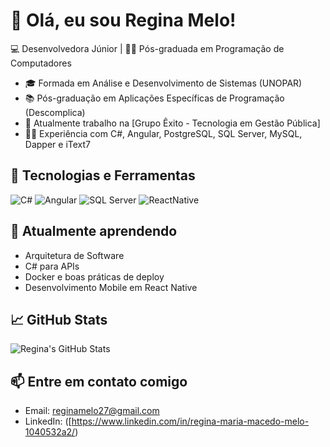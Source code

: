# 👋 Olá, eu sou  Regina Melo!

💻 Desenvolvedora Júnior | 👩‍🎓 Pós-graduada em Programação de Computadores

- 🎓 Formada em Análise e Desenvolvimento de Sistemas (UNOPAR)
- 📚 Pós-graduação em Aplicações Específicas de Programação (Descomplica)
- 💼 Atualmente trabalho na [Grupo Êxito - Tecnologia em Gestão Pública]
- 👩‍💻 Experiência com C#, Angular, PostgreSQL, SQL Server, MySQL, Dapper e iText7

## 🚀 Tecnologias e Ferramentas
![C#](https://img.shields.io/badge/C%23-239120?style=for-the-badge&logo=c-sharp&logoColor=white)
![Angular](https://img.shields.io/badge/Angular-DD0031?style=for-the-badge&logo=angular&logoColor=white)
![SQL Server](https://img.shields.io/badge/SQL%20Server-CC2927?style=for-the-badge&logo=microsoftsqlserver&logoColor=white)
![ReactNative](https://img.shields.io/badge/React_Native-61DAFB?style=for-the-badge&logo=react&logoColor=black)

## 🧠 Atualmente aprendendo
- Arquitetura de Software
-  C# para APIs
- Docker e boas práticas de deploy
- Desenvolvimento Mobile  em React Native

## 📈 GitHub Stats
![Regina's GitHub Stats](https://github-readme-stats.vercel.app/api?username=reginamelo27&show_icons=true&theme=radical)

## 📫 Entre em contato comigo
- Email: reginamelo27@gmail.com
- LinkedIn: ([https://www.linkedin.com/in/regina-maria-macedo-melo-1040532a2/)
